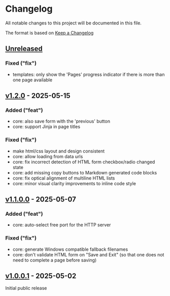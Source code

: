 # Changelog

All notable changes to this project will be documented in this file.

The format is based on [Keep a Changelog](https://keepachangelog.com/en/1.1.0/)


## [Unreleased]

### Fixed ("fix")

- templates: only show the 'Pages' progress indicator if there is more than one page available



## [v1.2.0] - 2025-05-15

### Added ("feat")

- core: also save form with the 'previous' button
- core: support Jinja in page titles


### Fixed ("fix")

- make html/css layout and design consistent
- core: allow loading from data urls
- core: fix incorrect detection of HTML form checkbox/radio changed state
- core: add missing copy buttons to Markdown generated code blocks
- core: fix optical alignment of multiline HTML lists
- core: minor visual clarity improvements to inline code style



## [v1.1.0.0] - 2025-05-07

### Added ("feat")

- core: auto-select free port for the HTTP server


### Fixed ("fix")

- core: generate Windows compatible fallback filenames
- core: don't validate HTML form on "Save and Exit" (so that one does not need to complete a page before saving)



## [v1.0.0.1] - 2025-05-02

Initial public release


[Unreleased]: https://github.com/Linuxfabrik/checklistfabrik/compare/v1.2.0...HEAD
[v1.2.0]: https://github.com/Linuxfabrik/checklistfabrik/compare/v1.1.0.0...v1.2.0
[v1.1.0.0]: https://github.com/Linuxfabrik/checklistfabrik/compare/v1.0.0.1...v1.1.0.0
[v1.0.0.1]: https://github.com/Linuxfabrik/checklistfabrik/releases/tag/v1.0.0.1
